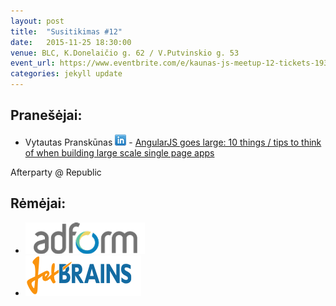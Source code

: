 ```yaml
---
layout: post
title:  "Susitikimas #12"
date:   2015-11-25 18:30:00
venue: BLC, K.Donelaičio g. 62 / V.Putvinskio g. 53
event_url: https://www.eventbrite.com/e/kaunas-js-meetup-12-tickets-19347703502
categories: jekyll update
---
```

## Pranešėjai:
  * Vytautas Pranskūnas [![LinkedIn](img/icon-linkedin.png)](https://lt.linkedin.com/pub/vytautas-pransk%C5%ABnas/8/3b7/51) - [AngularJS goes large: 10 things / tips to think of when building large scale single page apps](http://angularjs-app.byethost9.com/?ckattempt=1#/)
 
  Afterparty @ Republic

## Rėmėjai:

  * [![Adform](img/adform-logo.png)](http://www.adform.com)
  * [![JetBrains](img/jetbrains-logo.png)](https://www.jetbrains.com/)
